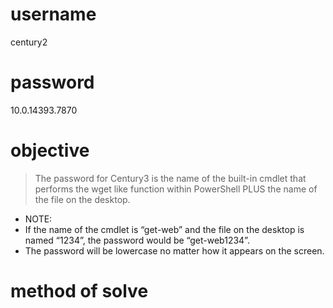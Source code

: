 # username
century2
# password
10.0.14393.7870
# objective
> The password for Century3 is the name of the built-in cmdlet that performs the wget like function within PowerShell PLUS the name of the file on the desktop.
* NOTE:
* If the name of the cmdlet is “get-web” and the file on the desktop is named “1234”, the password would be “get-web1234”.
* The password will be lowercase no matter how it appears on the screen.
# method of solve


